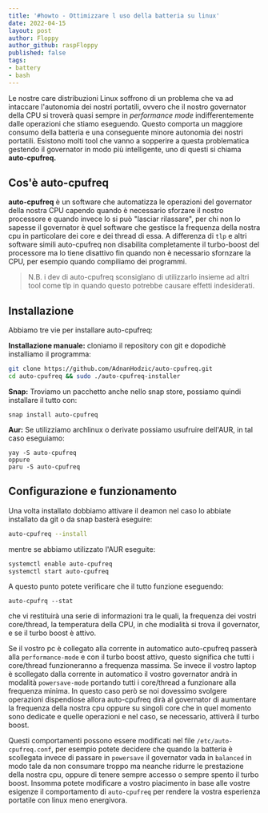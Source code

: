 ```yaml
---
title: '#howto - Ottimizzare l uso della batteria su linux'
date: 2022-04-15 
layout: post
author: Floppy
author_github: raspFloppy
published: false
tags:
- battery
- bash
---
```


Le nostre care distribuzioni Linux soffrono di un problema che va ad intaccare l'autonomia dei nostri portatili, ovvero che il nostro governator della 
CPU si troverà quasi sempre in _performance mode_ indifferentemente dalle operazioni che stiamo eseguendo.
Questo comporta un maggiore consumo della batteria e una conseguente minore autonomia dei nostri portatili.
Esistono molti tool che vanno a sopperire a questa problematica gestendo il governator in modo più intelligente, uno di questi si chiama **auto-cpufreq.**



## Cos'è auto-cpufreq

**auto-cpufreq** è un software che automatizza le operazioni del governator della nostra CPU capendo quando è necessario sforzare il nostro processore
e quando invece lo si può "lasciar rilassare", per chi non lo sapesse il governator è quel software che gestisce la frequenza della nostra cpu 
in particolare dei core e dei thread di essa.
A differenza di `tlp` e altri software simili auto-cpufreq non disabilita completamente il turbo-boost del processore ma lo tiene disattivo fin quando
non è necessario sfornzare la CPU, per esempio quando compiliamo dei programmi.

> N.B. i dev di auto-cpufreq sconsiglano di utilizzarlo insieme ad altri tool come tlp in 
> quando questo potrebbe causare effetti indesiderati.



## Installazione

Abbiamo tre vie per installare auto-cpufreq:

**Installazione manuale:**
cloniamo il repository con git e dopodichè installiamo il programma:
``` bash
git clone https://github.com/AdnanHodzic/auto-cpufreq.git
cd auto-cpufreq && sudo ./auto-cpufreq-installer
```

**Snap:** 
Troviamo un pacchetto anche nello snap store, possiamo quindi installare il tutto con:
```
snap install auto-cpufreq 
```

**Aur:**
Se utilizziamo archlinux o derivate possiamo usufruire dell'AUR, in tal caso eseguiamo:
```
yay -S auto-cpufreq
oppure
paru -S auto-cpufreq
```



## Configurazione e funzionamento

Una volta installato dobbiamo attivare il deamon nel caso lo abbiate installato da git o da snap basterà eseguire:
``` bash
auto-cpufreq --install
```

mentre se abbiamo utilizzato l'AUR eseguite:
```bash
systemctl enable auto-cpufreq
systemctl start auto-cpufreq
```


A questo punto potete verificare che il tutto funzione eseguendo:
```
auto-cpufrq --stat
```

che vi restituirà una serie di informazioni tra le quali, la frequenza dei vostri core/thread, la temperatura della CPU,
in che modialità si trova il governator, e se il turbo boost è attivo.

Se il vostro pc è collegato alla corrente in automatico auto-cpufreq passerà alla `performance-mode` e con il turbo boost attivo, questo significa che
tutti i core/thread funzioneranno a frequenza massima.
Se invece il vostro laptop è scollegato dalla corrente in automatico il vostro governator andrà in modalità `powersave-mode` portando tutti i core/thread
a funzionare alla frequenza minima. In questo caso però se noi dovessimo svolgere operazioni dispendiose allora auto-cpufreq dirà al governator di aumentare
la frequenza della nostra cpu oppure su singoli core che in quel momento sono dedicate e quelle operazioni e nel caso, se necessario, attiverà il turbo boost.

Questi comportamenti possono essere modificati nel file `/etc/auto-cpufreq.conf`, per esempio potete decidere che quando la batteria è scollegata
invece di passare in `powersave` il governator vada in `balanced` in modo tale da non consumare troppo ma neanche ridurre le prestazione della nostra cpu,
oppure di tenere sempre accesso o sempre spento il turbo boost.
Insomma potete modificare a vostro piacimento in base alle vostre esigenze il comportamento di `auto-cpufreq` per rendere la vostra esperienza portatile
con linux meno energivora.

